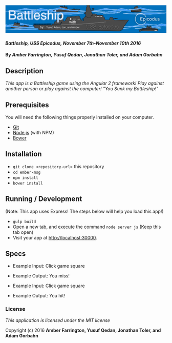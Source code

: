 ![banner](https://github.com/Pyrrus/battleship-angular-2/blob/master/resources/img/Banner.png)

#### _Battleship, USS Epicodus, November 7th-November 10th 2016_

#### By _Amber Farrington, Yusuf Qedan, Jonathan Toler, and Adam Gorbahn_

## Description

_This app is a Battleship game using the Angular 2 framework! Play against another person or play against the computer! "You Sunk my Battleship!"_

## Prerequisites

You will need the following things properly installed on your computer.

* [Git](http://git-scm.com/)
* [Node.js](http://nodejs.org/) (with NPM)
* [Bower](http://bower.io/)

## Installation

* `git clone <repository-url>` this repository
* `cd ember-msg`
* `npm install`
* `bower install`


## Running / Development
(Note: This app uses Express! The steps below will help you load this app!)

* `gulp build`
* Open a new tab, and execute the command `node server js` (Keep this tab open)
* Visit your app at [http://localhost:30000](http://localhost:30000).

## Specs

* Example Input: Click game square
* Example Output: You miss!

* Example Input: Click game square
* Example Output: You hit!

### License

*This application is licensed under the MIT license*

Copyright (c) 2016 **Amber Farrington, Yusuf Qedan, Jonathan Toler, and Adam Gorbahn**
